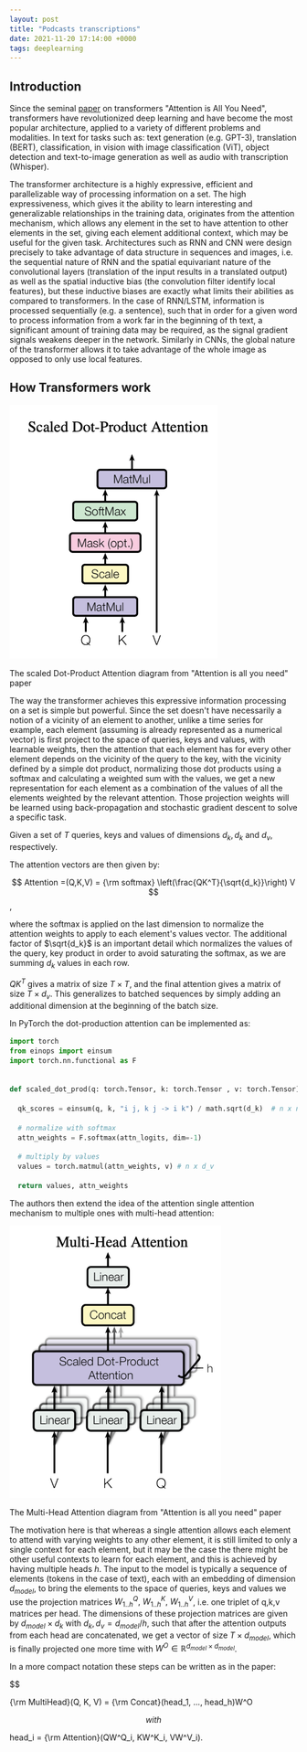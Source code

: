 ```yaml
---
layout: post
title: "Podcasts transcriptions"
date: 2021-11-20 17:14:00 +0000
tags: deeplearning
---
```


## Introduction

Since the seminal [paper](https://arxiv.org/abs/1706.03762) on transformers "Attention is All You Need", transformers have revolutionized deep learning and have become the most popular architecture, applied to a variety of different problems and modalities. In text for tasks such as: text generation (e.g. GPT-3), translation (BERT), classification, in vision with image classification (ViT), object detection and text-to-image generation as well as audio with transcription (Whisper).

The transformer architecture is a highly expressive, efficient and parallelizable way of processing information on a set. The high expressiveness, which gives it the ability to learn interesting and generalizable relationships in the training data, originates from the attention mechanism, which allows any element in the set to have attention to other elements in the set, giving each element additional context, which may be useful for the given task.
Architectures such as RNN and CNN were design precisely to take advantage of data structure in sequences and images, i.e. the sequential nature of RNN and the spatial equivariant nature of the convolutional layers (translation of the input results in a translated output) as well as the spatial inductive bias (the convolution filter identify local features), but these inductive biases are exactly what limits their abilities as compared to transformers. In the case of RNN/LSTM, information is processed sequentially (e.g. a sentence), such that in order for a given word to process information from a work far in the beginning of th text, a significant amount of training data may be required, as the signal gradient signals weakens deeper in the network.
Similarly in CNNs, the global nature of the transformer allows it to take advantage of the whole image as opposed to only use local features.

## How Transformers work

![attention](/assets/dot_product_attention.png)

The scaled Dot-Product Attention diagram from "Attention is all you need" paper

The way the transformer achieves this expressive information processing on a set is simple but powerful. Since the set doesn't have necessarily a notion of a vicinity of an element to another, unlike a time series for example, each element (assuming is already represented as a numerical vector) is first project to the space of queries, keys and values, with learnable weights, then the attention that each element has for every other element depends on the vicinity of the query to the key, with the vicinity defined by a simple dot product, normalizing those dot products using a softmax and calculating a weighted sum with the values, we get a new representation for each element as a combination of the values of all the elements weighted by the relevant attention. Those projection weights will be learned using back-propagation and stochastic gradient descent to solve a specific task.

Given a set of $T$ queries, keys and values of dimensions $d_k, d_k$ and $d_v$, respectively.

The attention vectors are then given by:

$$
Attention =(Q,K,V) = {\rm softmax} \left(\frac{QK^T}{\sqrt{d_k}}\right) V
$$,

where the softmax is applied on the last dimension to normalize the attention weights to apply to each element's values vector. The additional factor of $\sqrt{d_k}$ is an important detail which normalizes the values of the query, key product in order to avoid saturating the softmax, as we are summing $d_k$ values in each row.

$Q K^T$ gives a matrix of size $T \times T$, and the final attention gives a matrix of size $T\times d_v$. This generalizes to batched sequences by simply adding an additional dimension at the beginning of the batch size.

In PyTorch the dot-production attention can be implemented as:

```python
import torch
from einops import einsum
import torch.nn.functional as F


def scaled_dot_prod(q: torch.Tensor, k: torch.Tensor , v: torch.Tensor) -> Tuple[torch.Tensor, torch.Tensor]:

  qk_scores = einsum(q, k, "i j, k j -> i k") / math.sqrt(d_k)  # n x n

  # normalize with softmax
  attn_weights = F.softmax(attn_logits, dim=-1)

  # multiply by values
  values = torch.matmul(attn_weights, v) # n x d_v

  return values, attn_weights
```


The authors then extend the idea of the attention single attention mechanism to multiple ones with multi-head attention:

![attention](/assets/multi_head_attention.png)

The Multi-Head Attention diagram from "Attention is all you need" paper

The motivation here is that whereas a single attention allows each element to attend with varying weights to any other element, it is still limited to only a single context for each element, but it may be the case the there might be other useful contexts to learn for each element, and this is achieved by having multiple heads $h$.
The input to the model is typically a sequence of elements (tokens in the case of text), each with an embedding of dimension $d_{model}$, to bring the elements to the space of queries, keys and values we use the projection matrices $W^Q_{1..h},\ W^K_{1..h},\ W^V_{1..h}$, i.e. one triplet of q,k,v matrices per head.
The dimensions of these projection matrices are given by $d_{model}\times d_k$ with $d_k,d_v = d_{model}/h$, such that after the attention outputs from each head are concatenated, we get a vector of size $T\times d_{model}$, which is finally projected one more time with $W^O \in {\mathbb R}^{d_{model} \times d_{model}}$.

In a more compact notation these steps can be written as in the paper:


$$

{\rm MultiHead}(Q, K, V) = {\rm Concat}(head_1, ..., head_h)W^O

$$
with
$$

head_i = {\rm Attention}(QW^Q_i, KW^K_i, VW^V_i).

$$
$$
